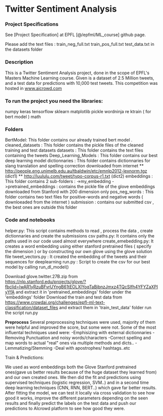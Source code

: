 # Twitter Sentiment Analysis


### Project Specifications

See [Project Specification] at EPFL [@/epfml/ML_course] github page.


Please add the text files : train_neg_full.txt train_pos_full.txt test_data.txt in the datasets folder


### Description

This is a Twitter Sentiment Analysis project, done in the scope of EPFL's Masters Machine Learning course.
Given is a dataset of 2.5 Million tweets, and a test data for predictions with 10,000 test tweets.
This competition was hosted in www.aicrowd.com

### To run the project you need the libraries:

numpy
keras
tensorflow
sklearn
matplotlib
pickle
wordninja
re
ktrain ( for bert model ) 
math

### Folders
BertModel: This folder contains our already trained bert model .
cleaned_datasets : This folder contains the pickle files of the cleaned training and test datasets
datasets : This folder contains the text files containing the tweets
Deep_Learning_Models : This folder contains our best deep learning model 
dictionnaries : This folder contains dictionnaries for slang translation and spelling correction downloaded from internet 
** http://people.eng.unimelb.edu.au/tbaldwin/etc/emnlp2012-lexnorm.tgz (dict1)
** http://luululu.com/tweet/typo-corpus-r1.txt (dict2)
embeddings : This folder contains 2 sub-folders :
->my_embedding 
->pretrained_embeddings : contains the pickle file of the glove embeddings downloaded from Stanford with 200 dimension only 
pos_neg_words : This folder contains two text files for positive-words and negative words ( downloeaded from the internet )
submission :  contains our submitted csv , the best ones are outside this folder 

### Code and notebooks
helper.py: This script contains methods to read , process the data , create dictionnaries and create the submissions csv
paths.py: It contains only the paths used in our code used almost everywhere 
create_emebedding.py: It creates a word embedding using either stanford pretrained files ( specify the dimension ) or by constructing our own glove using the glove solution file
tweet_vectors.py : It created the embedding of the tweets and their sequences for deeplearning 
run.py : Script to create the csv for our best model by calling run_dl_model()


Download glove.twitter.27B.zip from https://nlp.stanford.edu/projects/glove/?fbclid=IwAR1yRzuBFvrUYngB61tEOLXlYoqTaBjbnzJmxz4TQcSIfh4YFYZaXPIyYfA and extract it in 'pretrained_embeddings' folder under the 'embeddings' folder
Download the train and test data from https://www.crowdai.org/challenges/epfl-ml-text-classification/dataset_files and extract them in 'train_test_data' folder
run the script run.py

**Preprocess**
Several preprocessing techniques were used, majority of them were helpful and improved the score, but some were not.
Some of the most influental techniques used were:
-Emphisizing with external dictionnaries
-Removing Punctuation and noisy words/characters
-Correct spelling and map words to actual "real" ones via multiple methods and dicts..
-Lemmatizing/Stemming
-Deal with apostrophes/ hashtags..etc


Train & Predictions:

We used as word embeddings both the Glove Stanford pretrained ones(gave us better results because of the huge dataset they learned from) 
and our own created ones. We then did the fit and predictions using supervised techniques (logistic regression, SVM..) 
and in a second time deep learning techniques (CNN, RNN, BERT..) which gave far better results.
After fitting the model, we can test it locally via cross validation to see how good it works, 
improve the different parameters depending on the seen results and finally predict the labels on the test data 
and push our predictions to AIcrowd platform to see how good they were.
